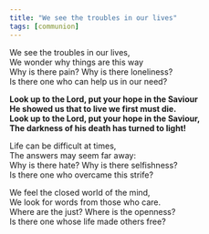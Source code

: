 ```yaml
---
title: "We see the troubles in our lives"
tags: [communion]
---
```


We see the troubles in our lives,   
We wonder why things are this way   
Why is there pain? Why is there loneliness?   
Is there one who can help us in our need?

**Look up to the Lord, put your hope in the Saviour   
He showed us that to live we first must die.   
Look up to the Lord, put your hope in the Saviour,   
The darkness of his death has turned to light!**

Life can be difficult at times,   
The answers may seem far away:   
Why is there hate? Why is there selfishness?   
Is there one who overcame this strife?

We feel the closed world of the mind,   
We look for words from those who care.   
Where are the just? Where is the openness?   
Is there one whose life made others free?